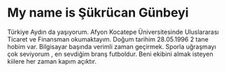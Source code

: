 # My name is Şükrücan Günbeyi
Türkiye Aydın da yaşıyorum.
Afyon Kocatepe Üniversitesinde Uluslararası Ticaret ve Finansman okumaktayım.
Doğum tarihim 28.05.1996
2 tane hobim var. 
Bilgisayar başında verimli zaman geçirmek.
Sporla uğraşmayı çok seviyorum , en sevdiğim branş futboldur.
Beni ekibini almak isteyen kiilere her zaman kapım açıktır.

